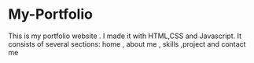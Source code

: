 # My-Portfolio
This is my portfolio website . I made it with HTML,CSS and Javascript. It consists of several sections: home , about me , skills ,project and contact me
